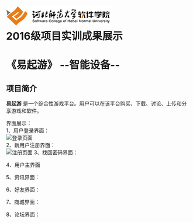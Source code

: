 ![image](https://github.com/syfan7561/Software-Engineering/blob/master/Project/image/logo.png)  
2016级项目实训成果展示
==
《易起游》 --智能设备--
==  
项目简介
---
  **易起游**
是一个综合性游戏平台。用户可以在该平台购买、下载、讨论、上传和分享游戏和软件。

界面展示：  
1、用户登录界面：  
<img src="https://github.com/Kingcool759/2016_android_YiQiYou/blob/master/Project/imgs/login.png" width="378" alt="登录页面">  
2、新用户注册界面：  
<img src="https://github.com/Kingcool759/2016_android_YiQiYou/blob/master/Project/imgs/register.png" width="378" alt="注册页面">
3、找回密码界面：

4、用户主界面

5、资讯界面：

6、好友界面：

7、商城界面：

8、论坛界面：


